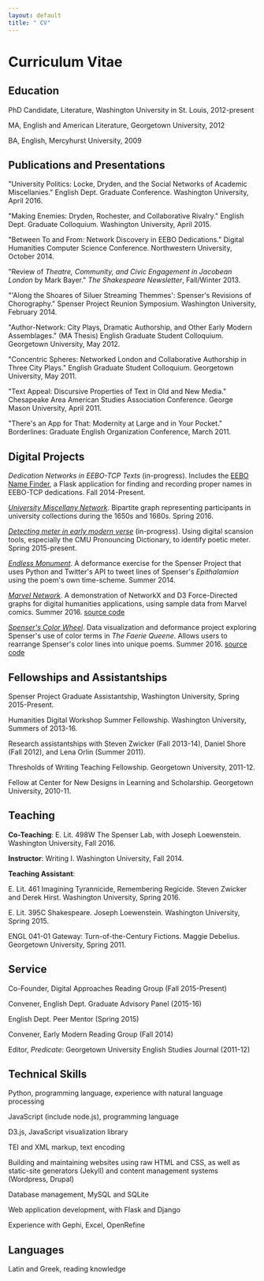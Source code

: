 ```yaml
---
layout: default
title: " CV"
---
```


# Curriculum Vitae

## Education

PhD Candidate, Literature, Washington University in St. Louis, 2012-present

MA, English and American Literature, Georgetown University, 2012

BA, English, Mercyhurst University, 2009

## Publications and Presentations

"University Politics: Locke, Dryden, and the Social Networks of Academic Miscellanies." English Dept. Graduate Conference. Washington University, April 2016.

"Making Enemies: Dryden, Rochester, and Collaborative Rivalry." English Dept. Graduate Colloquium. Washington University, April 2015.

"Between To and From: Network Discovery in EEBO Dedications." Digital Humanities Computer Science Conference. Northwestern University, October 2014.

"Review of *Theatre, Community, and Civic Engagement in Jacobean London* by Mark Bayer." *The Shakespeare Newsletter*, Fall/Winter 2013.

"'Along the Shoares of Siluer Streaming Themmes': Spenser's Revisions of Chorography." Spenser Project Reunion Symposium. Washington University, February 2014.

"Author-Network: City Plays, Dramatic Authorship, and Other Early Modern Assemblages." (MA Thesis) English Graduate Student Colloquium. Georgetown University, May 2012.

"Concentric Spheres: Networked London and Collaborative Authorship in Three City Plays." English Graduate Student Colloquium. Georgetown University, May 2011.

"Text Appeal: Discursive Properties of Text in Old and New Media." Chesapeake Area American Studies Association Conference. George Mason University, April 2011.

"There's an App for That: Modernity at Large and in Your Pocket." Borderlines: Graduate English Organization Conference, March 2011.

## Digital Projects

*Dedication Networks in EEBO-TCP Texts* (in-progress). Includes the [EEBO Name Finder](https://github.com/jrladd/namefinder), a Flask application for finding and recording proper names in EEBO-TCP dedications. Fall 2014-Present.

*[University Miscellany Network](http://bl.ocks.org/jrladd/2f97fe222cfd7e66c655)*. Bipartite graph representing participants in university collections during the 1650s and 1660s. Spring 2016.

*[Detecting meter in early modern verse](https://github.com/jrladd/scansion)* (in-progress). Using digital scansion tools, especially the CMU Pronouncing Dictionary, to identify poetic meter. Spring 2015-present.

*[Endless Monument](https://twitter.com/endlessmonument)*. A deformance exercise for the Spenser Project that uses Python and Twitter's API to tweet lines of Spenser's *Epithalamion* using the poem's own time-scheme. Summer 2014.

*[Marvel Network](http://bl.ocks.org/jrladd/c76799aa63efd7176bd9006f403e854d)*. A demonstration of NetworkX and D3 Force-Directed graphs for digital humanities applications, using sample data from Marvel comics. Summer 2016. [source code](https://github.com/jrladd/marvel_network)

*[Spenser's Color Wheel](http://bl.ocks.org/jrladd/e0a9612c16d4ede17221a1af4d1ce0d9)*. Data visualization and deformance project exploring Spenser's use of color terms in *The Faerie Queene*. Allows users to rearrange Spenser's color lines into unique poems. Summer 2016. [source code](https://github.com/jrladd/colorwheel)

## Fellowships and Assistantships

Spenser Project Graduate Assistantship, Washington University, Spring 2015-Present.

Humanities Digital Workshop Summer Fellowship. Washington University, Summers of 2013-16.

Research assistantships with Steven Zwicker (Fall 2013-14), Daniel Shore (Fall 2012), and Lena Orlin (Summer 2011).

Thresholds of Writing Teaching Fellowship. Georgetown University, 2011-12.

Fellow at Center for New Designs in Learning and Scholarship. Georgetown University, 2010-11.

## Teaching

**Co-Teaching**: E. Lit. 498W The Spenser Lab, with Joseph Loewenstein. Washington University, Fall 2016.

**Instructor**: Writing I. Washington University, Fall 2014.

**Teaching Assistant**:

E. Lit. 461 Imagining Tyrannicide, Remembering Regicide. Steven Zwicker and Derek Hirst. Washington University, Spring 2016.

E. Lit. 395C Shakespeare. Joseph Loewenstein. Washington University, Spring 2015.

ENGL 041-01 Gateway: Turn-of-the-Century Fictions. Maggie Debelius. Georgetown University, Spring 2011.

## Service

Co-Founder, Digital Approaches Reading Group (Fall 2015-Present)

Convener, English Dept. Graduate Advisory Panel (2015-16)

English Dept. Peer Mentor (Spring 2015)

Convener, Early Modern Reading Group (Fall 2014)

Editor, *Predicate*: Georgetown University English Studies Journal (2011-12)

## Technical Skills

Python, programming language, experience with natural language processing

JavaScript (include node.js), programming language

D3.js, JavaScript visualization library

TEI and XML markup, text encoding

Building and maintaining websites using raw HTML and CSS, as well as static-site generators (Jekyll) and content management systems (Wordpress, Drupal)

Database management, MySQL and SQLite

Web application development, with Flask and Django

Experience with Gephi, Excel, OpenRefine

## Languages

Latin and Greek, reading knowledge
